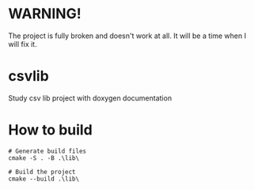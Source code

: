 # WARNING!
The project is fully broken and doesn't work at all. It will be a time when I will fix it.

# csvlib
Study csv lib project with doxygen documentation

# How to build
```
# Generate build files
cmake -S . -B .\lib\

# Build the project
cmake --build .\lib\
```
